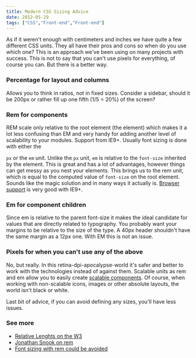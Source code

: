 ```yaml
---
title: Modern CSS Sizing Advice
date: 2012-05-29
tags: ["CSS","Front-end","Front-end"]
---
```


As if it weren't enough with centimeters and inches we have quite a few different CSS units. They all have their pros and cons so when do you use which one? This is an approach we've been using on many projects with success. This is not to say that you can't use pixels for everything, of course you can. But there is a better way.

### Percentage for layout and columns

Allows you to think in ratios, not in fixed sizes. Consider a sidebar, should it be 200px or rather fill up one fifth (1/5 = 20%) of the screen?

### Rem for components

REM scale only relative to the root element (the element) which makes it a lot less confusing than EM and very handy for adding another level of scalability to your modules. Support from IE9+. Usually font sizing is done with either the

`px` or the `em` unit. Unlike the `px` unit, `em` is relative to the `font-size` inherited by the element. This is great and has a lot of advantages, however things can get messy as you nest your elements. This brings us to the rem unit, which is equal to the computed value of `font-size` on the root element. Sounds like the magic solution and in many ways it actually is. [Browser support](http://caniuse.com/#feat=rem) is very good with IE9+.
</p>

### Em for component children

Since em is relative to the parent font-size it makes the ideal candidate for values that are directly related to typography. You probably want your margins to be relative to the size of the type. A 40px header shouldn't have the same margin as a 12px one. With EM this is not an issue.

### Pixels for when you can't use any of the above

No, but really. In this retina-dpi-apocalypse-world it's safer and better to work with the technologies instead of against them. Scalable units as rem and em allow you to easily create [scalable components](http://codesandnotes.com/scaling-components/). Of course, when working with non-scalable icons, images or other absolute layouts, the world isn't black or white.

Last bit of advice, if you can avoid defining any sizes, you'll have less issues.

### See more

- [Relative Lenghts on the W3](http://www.w3.org/TR/css3-values/#relative-lengths)
- [Jonathan Snook on rem](http://snook.ca/archives/html_and_css/font-size-with-rem)
- [Font sizing with rem could be avoided](http://csswizardry.com/2011/05/font-sizing-with-rem-could-be-avoided/)
